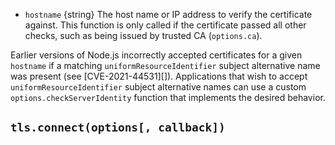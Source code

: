 
<!-- YAML
added: v0.8.4
changes:
  - version: REPLACEME
    pr-url: https://github.com/nodejs-private/node-private/pull/300
    description: Support for `uniformResourceIdentifier` subject alternative
                 names has been disabled in response to CVE-2021-44531.
-->

* `hostname` {string} The host name or IP address to verify the certificate
  against.
This function is only called if the certificate passed all other checks, such as
being issued by trusted CA (`options.ca`).

Earlier versions of Node.js incorrectly accepted certificates for a given
`hostname` if a matching `uniformResourceIdentifier` subject alternative name
was present (see [CVE-2021-44531][]). Applications that wish to accept
`uniformResourceIdentifier` subject alternative names can use a custom
`options.checkServerIdentity` function that implements the desired behavior.

## `tls.connect(options[, callback])`

<!-- YAML
added: v0.11.3
  `'TLSv1.3'`. If multiple of the options are provided, the lowest minimum is
  used.

[CVE-2021-44531]: https://cve.mitre.org/cgi-bin/cvename.cgi?name=CVE-2021-44531
[Chrome's 'modern cryptography' setting]: https://www.chromium.org/Home/chromium-security/education/tls#TOC-Cipher-Suites
[DHE]: https://en.wikipedia.org/wiki/Diffie%E2%80%93Hellman_key_exchange
[ECDHE]: https://en.wikipedia.org/wiki/Elliptic_curve_Diffie%E2%80%93Hellman
[Mozilla's publicly trusted list of CAs]: https://hg.mozilla.org/mozilla-central/raw-file/tip/security/nss/lib/ckfw/builtins/certdata.txt